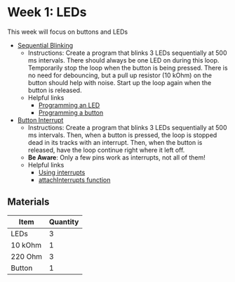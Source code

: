 # Week 1: LEDs

This week will focus on buttons and LEDs

- [Sequential Blinking](./sequential-blinking.ino)
  - Instructions: Create a program that blinks 3 LEDs sequentially at 500 ms intervals. There should always be one LED on during this loop. Temporarily stop the loop when the button is being pressed. There is no need for debouncing, but a pull up resistor (10 kOhm) on the button should help with noise. Start up the loop again when the button is released.
  - Helpful links
    - [Programming an LED](https://create.arduino.cc/projecthub/rowan07/make-a-simple-led-circuit-ce8308)
    - [Programming a button](https://www.arduino.cc/en/Tutorial/BuiltInExamples/Button)
- [Button Interrupt](./button-interrupt.ino)
  - Instructions: Create a program that blinks 3 LEDs sequentially at 500 ms intervals. Then, when a button is pressed, the loop is stopped dead in its tracks with an interrupt. Then, when the button is released, have the loop continue right where it left off.
  - **Be Aware**: Only a few pins work as interrupts, not all of them!
  - Helpful links
    - [Using interrupts](https://riptutorial.com/arduino/example/9856/interrupt-on-button-press)
    - [attachInterrupts function](https://www.arduino.cc/reference/en/language/functions/external-interrupts/attachinterrupt/)

## Materials

|Item       |Quantity|
|-----------|--------|
|LEDs|3|
|10 kOhm|1|
|220 Ohm|3|
|Button|1|
